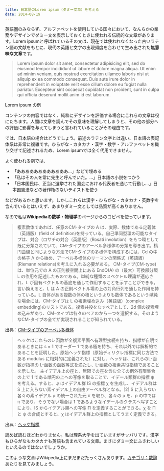 ```yaml
---
title: 日本語のLorem ipsum（ダミー文章）を考える
date: 2014-08-19
---
```


英語圏のみならず、アルファベットを使用している国々において、なんらかの業務やデザインでダミー文を表示しておくときに使われる伝統的な文章があります。Lorem ipsumと呼ばれているその文は、現在では使われなくなった古いラテン語の文献をもとに、現代の英語と文字の出現頻度を合わせて生み出された**無意味な文章**です。

> Lorem ipsum dolor sit amet, consectetur adipisicing elit, sed do eiusmod tempor incididunt ut labore et dolore magna aliqua. Ut enim ad minim veniam, quis nostrud exercitation ullamco laboris nisi ut aliquip ex ea commodo consequat. Duis aute irure dolor in reprehenderit in voluptate velit esse cillum dolore eu fugiat nulla pariatur. Excepteur sint occaecat cupidatat non proident, sunt in culpa qui officia deserunt mollit anim id est laborum.

Lorem ipsum の例

コンテンツの内容ではなく、純粋にデザインを評価する場合にこれらの文章は役にたちます。人間は文章を読んでその意味を理解してしまうと、その他の部分への評価に影響を与えてしまうと言われていることがその理由です。

では、日本語の場合はどうでしょう。前述のラテン文字とは違い、日本語の表記体系は非常に複雑です。ひらがな・カタカナ・漢字・数字・アルファベットを織り交ぜて記述されるため、Lorem ipsumでは全く代用できません。

よく使われる例では、

- 「ああああああああああああ…」などで埋める
- 「私はその人を常に先生と呼んでいた。…」日本語の小説をつかう
- 「日本国民は、正当に選挙された国会における代表者を通じて行動し…」日本国憲法などの著作権のないテキストを使う

などがあるかと思います。しかしこれらは漢字・ひらがな・カタカナ・英数字を含んでいるとはいえず、あまりダミー文としては品質が高くありません。

なので私は**Wikipediaの数学・物理学**のページからのコピペを使っています。

> 複素数体であれば、任意のCM-タイプの A は、実際、数体である定義体（英語版）(field of definition)を持っている。自己準同型環の可能なタイプは、対合（ロサチの対合（英語版）(Rosati involution）をもつ環として既に分類されていて、CM-タイプのアーベル多様体の分類を導き出す。楕円曲線と同じような方法でCM-タイプの多様体を構成するには、Cd の中の格子 Λ から始め、アーベル多様体のリーマンの関係式（英語版）(Riemann relations)を考えに入れる必要がある。
CM-タイプ(CM-type)は、単位元での A の正則接空間上にある EndQ(A) の（最大）可換部分環 L の作用を記述したものである。単純な種類のスペクトル理論が適応され、L が固有ベクトルの基底を通して作用することを示すことができる。言い換えると、L は A の正則ベクトル場の上の対角行列を通した作用を持っている。L 自体がある複数の体の積というよりも数体であるという単純な場合には、CM-タイプは L の複素埋め込み（英語版）(complex embedding)のリストである。複素共役をなすペアとして、2d 個の複素埋め込みがあり、CM-タイプは各々のペアのから一つを選択する。そのようなCM-タイプの全てが実現されることが知られている。

出典：[CM-タイプのアーベル多様体](http://ja.wikipedia.org/wiki/CM-%E3%82%BF%E3%82%A4%E3%83%97%E3%81%AE%E3%82%A2%E3%83%BC%E3%83%99%E3%83%AB%E5%A4%9A%E6%A7%98%E4%BD%93)

> ヘッケはこれらのL-函数が全複素平面へ有理型接続を持ち、指標が自明であるときには s = 1 でオーダー 1 である極を持ち、それ以外では解析的であることを証明した。原始ヘッケ指標（原始ディリクレ指標に同じ方法である modulus に相対的に定義された）に対し、ヘッケは、これらのL-函数が指標の L-函数の函数等式を満たし、L-函数の複素共役指標であることを示した。
主イデアル上の座と、無限での座を含む全ての例外有限集合の上で 1 である単円の上への写像を取ることで、イデール類群の指標 ψ を考える。すると、ψ はイデアル群 IS の指標 χ を生成し、イデアル群は S 上に入らない素イデアル上の自由アーベル群となる。[2] S に入らない各々の素イデアル p の統一された元 π を取り、各々の p を、p の中では π であり、そうでない場合は 1 であるようなイデールのクラスへ写すことにより、IS からイデアル類への写像 Π を定義することができる。χ を Π と ψ の合成とすると、χ はイデアル群上の指標としてうまく定義できる。

出典：[ヘッケ指標](http://ja.wikipedia.org/wiki/%E3%83%98%E3%83%83%E3%82%B1%E3%81%AEL-%E5%87%BD%E6%95%B0)

読めば読むほどわかりません。私は理系大学を出ていますがサッパリです。漢字もひらがなもカタカナも英語も含まれている文章。まさにダミー文にふさわしいといえるのではないでしょうか。

このような文章はWikipedia上にまだまだたっくさんあります。[カテゴリ：数論](http://ja.wikipedia.org/wiki/Category:%E6%95%B0%E8%AB%96)あたりを見てみましょう。

